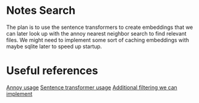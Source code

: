 # Notes Search

The plan is to use the sentence transformers to create embeddings that we can later look up with the annoy nearest neighbor search to find relevant files.
We might need to implement some sort of caching embeddings with maybe sqlite later to speed up startup.  


# Useful references
[Annoy usage](https://github.com/spotify/annoy)
[Sentence transformer usage](https://www.sbert.net/docs/pretrained-models/msmarco-v3.html)
[Additional filtering we can implement](https://www.sbert.net/examples/applications/retrieve_rerank/README.html)